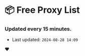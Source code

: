 # :package: Free Proxy List
### Updated every 15 minutes.

- Last updated: `2024-08-28 14:09`

:heart:

